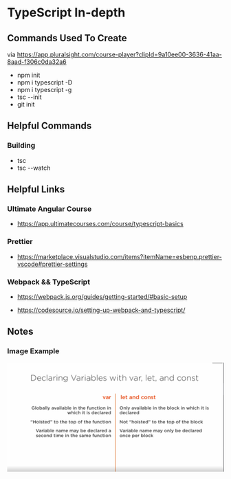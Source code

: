 # TypeScript In-depth

## Commands Used To Create

via https://app.pluralsight.com/course-player?clipId=9a10ee00-3636-41aa-8aad-f306c0da32a6

- npm init
- npm i typescript -D
- npm i typescript -g
- tsc --init
- git init

## Helpful Commands

### Building

- tsc
- tsc --watch

## Helpful Links

### Ultimate Angular Course

- https://app.ultimatecourses.com/course/typescript-basics

### Prettier

- https://marketplace.visualstudio.com/items?itemName=esbenp.prettier-vscode#prettier-settings

### Webpack && TypeScript

- https://webpack.js.org/guides/getting-started/#basic-setup

- https://codesource.io/setting-up-webpack-and-typescript/

## Notes

### Image Example

![Getting Started](assets\var-let-const.png)
